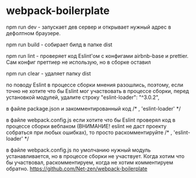 # webpack-boilerplate

npm run dev  - запускает дев сервер и открывает нужный адрес в дефолтном браузере.

npm run build - собирает билд в папке dist

npm run lint - проверяет код Eslint'ом с конфигами airbnb-base и prettier. Сам конфиг преттиер не использую, но в сборке оставил

npm run clear - удаляет папку dist

по поводу Eslint в процессе сборки мнения разошлись, поэтому, если точно не хотите что бы Eslint мог участвовать в процессе сборки,  перед установкой модулей, удалите строку
   "eslint-loader": "^3.0.2",

в файле package.json и закомментированный код 
/* , 'eslint-loader' */

в файле webpack.config.js
если хотите что бы Eslint проверял код в процессе сборки вебпаком (ВНИМАНИЕ! eslint не даст проекту собраться при любых ошибках), то просто раскомментируйте 
/* , 'eslint-loader' */

в файле webpack.config.js
по умолчанию нужный модуль устанавливается, но в процессе сборки не участвует.  Когда хотим что бы участвовал,  раскомментируем, когда не хотим комментируем обратно.
https://github.com/Net-zen/webpack-boilerplate

